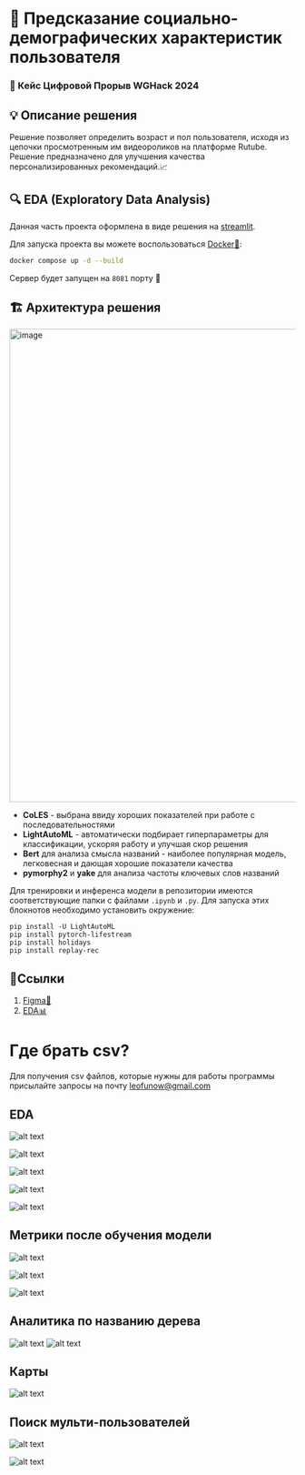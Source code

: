 # 🎯 Предсказание социально-демографических характеристик пользователя
### 🚀 Кейс Цифровой Прорыв WGHack 2024


## 💡 Описание решения
Решение позволяет определить возраст и пол пользователя, исходя из цепочки просмотренным им видеороликов на платформе Rutube. Решение предназначено для улучшения качества персонализированных рекомендаций.📈


## 🔍 EDA (Exploratory Data Analysis)
Данная часть проекта оформлена в виде решения на [streamlit](https://streamlit.io/). 

Для запуска проекта вы можете воспользоваться [Docker🐳](https://www.docker.com/):
```bash
docker compose up -d --build
```
Сервер будет запущен на `8081` порту 🚀


## 🏗️ Архитектура решения
<img width="832" alt="image" src="https://github.com/user-attachments/assets/a1444334-7c30-4953-8b69-7e731ba08f4a">

- **CoLES** - выбрана ввиду хороших показателей при работе с последовательностями
- **LightAutoML** - автоматически подбирает гиперпараметры для классификации, ускоряя работу и улучшая скор решения
- **Bert** для анализа смысла названий - наиболее популярная модель, легковесная и дающая хорошие показатели качества
- **pymorphy2** и **yake** для анализа частоты ключевых слов названий

Для тренировки и инференса модели в репозитории имеются соответствующие папки с файлами `.ipynb` и `.py`.
Для запуска этих блокнотов необходимо установить окружение:
```
pip install -U LightAutoML
pip install pytorch-lifestream
pip install holidays
pip install replay-rec
```

## 🔗Ссылки
1. [Figma🎨](https://www.figma.com/design/yExf1RUZBxGp5qwNwys6tD/Untitled?node-id=0-1&t=47vaNiwexAYJIqlQ-1)
2. [EDA📊](http://95.165.8.212:8081/)


# Где брать csv?
Для получения csv файлов, которые нужны для работы программы присылайте запросы на почту leofunow@gmail.com

## EDA 

![alt text](./photos/image.png)

![alt text](./photos/image-1.png)

![alt text](./photos/image-2.png)

![alt text](./photos/image-3.png)

![alt text](./photos/image-4.png)

## Метрики после обучения модели 

![alt text](./photos/image-5.png)

![alt text](./photos/image-6.png)

![alt text](./photos/image-7.png)

## Аналитика по названию дерева

![alt text](./photos/image-9.png)
![alt text](./photos/image-10.png)

## Карты

![alt text](./photos/image-11.png)


## Поиск мульти-пользователей 

![alt text](./photos/image-12.png)

![alt text](./photos/image-13.png)
